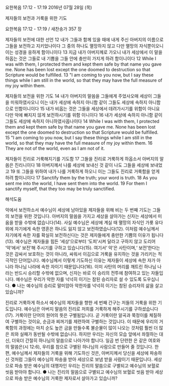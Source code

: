 요한복음 17:12 - 17:19 
2016년 07월 28일 (목)

제자들의 보전과 거룩을 위한 기도



요한복음 17:12 - 17:19 / 새찬송가 357 장


제자들의 보전에 대한 선언 
12 내가 그들과 함께 있을 때에 내게 주신 아버지의 이름으로 그들을 보전하고 지키었나이다 그 중의 하나도 멸망하지 않고 다만 멸망의 자식뿐이오니 이는 성경을 응하게 함이니이다 
13 지금 내가 아버지께로 가오니 내가 세상에서 이 말을 하옵는 것은 그들로 내 기쁨을 그들 안에 충만히 가지게 하려 함이니이다 
12 While I was with them, I protected them and kept them safe by that name you gave me. None has been lost except the one doomed to destruction so that Scripture would be fulfilled. 13 "I am coming to you now, but I say these things while I am still in the world, so that they may have the full measure of my joy within them. 

제자들의 보전을 위한 기도
14 내가 아버지의 말씀을 그들에게 주었사오매 세상이 그들을 미워하였사오니 이는 내가 세상에 속하지 아니함 같이 그들도 세상에 속하지 아니함으로 인함이니이다 15 내가 비옵는 것은 그들을 세상에서 데려가시기를 위함이 아니요 다만 악에 빠지지 않게 보전하시기를 위함
이니이다 16 내가 세상에 속하지 아니함 같이 그들도 세상에 속하지 아니하였사옵나이다
14 While I was with them, I protected them and kept them safe by that name you gave me. None has been lost except the one doomed to destruction so that Scripture would be fulfilled. 15 "I am coming to you now, but I say these things while I am still in the world, so that they may have the full measure of my joy within them. 16 They are not of the world, even as I am not of it. 

제자들이 진리로 거룩해지기를 기도함
17 그들을 진리로 거룩하게 하옵소서 아버지의 말씀은 진리니이다 18 아버지께서 나를 세상에 보내신 것 같이 나도 그들을 세상에 보내었고 19 또 그들을 위하여 내가 나를 거룩하게 하오니 이는 그들도 진리로 거룩함을 얻게 하려 함이니이다
17 Sanctify them by the truth; your word is truth. 18 As you sent me into the world, I have sent them into the world. 19 For them I sanctify myself, that they too may be truly sanctified.

해석도움





악에서 보전하소서 
예수님이 세상에 남아있을 제자들을 위해 비는 두 번째 기도는 그들의 보전을 위한 것입니다. 아버지의 말씀을 가지고 세상을 살아가는 신자는 세상에서 미움을 받을 수밖에 없습니다(14). 사실 예수님은 세상에 계실 때 멸망의 자식인 가룟 유다 외에 자기에게 속한 영혼은 하나도 잃지 않고 보전하였습니다(12). 이처럼 예수님께서 자기에게 속한 자를 확실히 보전하신다는 것은 제자들에게 충만한 기쁨의 이유가 됩니다(13). 예수님은 제자들을 힘든 ‘세상’으로부터 ‘도피’시켜 달라고 구하지 않고 도리어 ‘악’에서‘ 보전’해 주시기를 구하고 있습니다(15). 여기서‘ 악’은 사탄이며,‘ 보전’한다는 것은 감싸서 보호하는 것이 아니라, 싸워서 이김으로 거룩을 유지하는 것을 가리키는 적극적인 단어입니다. 예수님께서 이렇게 기도하신 이유는 제자들이 세상에 속한 자가 아니라 하나님 나라에 속한 자이기 때문입니다(16). 이미 사탄의 머리를 깨트린 하나님 나라는 반드시 승리할 수밖에 없으며, 신자는 바로 이 승리의 전투에 참여하고 있는 자들입니다. 예수님은 우리가 악한 자를 넉넉히 이기는 참된 승리자로 설 수 있도록 도우십니다.
● 나는 예수님의 승리로 말미암아 악한자를 넉넉히 이기는 참된 승리자의 삶을 살고 있습니까? 

진리로 거룩하게 하소서 
예수님의 제자들을 향한 세 번째 간구는 저들의 거룩을 위한 기도입니다. 예수님은 아버지 말씀의 진리로 저희를 거룩하게 해주시기를 구하셨습니다(17). 거룩이란 단어의 원어의 뜻은 구별됨입니다. 곧 거룩이란 알곡과 쭉정이를 체질하여 구별하는 것이요, 순금과 찌꺼기를 제련하여 구별하는 것입니다. 이 때문에 우리의 거룩함의 과정에는 마치 순도 높은 금을 만들수록 불순물이 많이 나오는 것처럼 훨씬 더 많은 죄와 실패가 동반될 수밖에 없습니다. 하지만 우리는 자신의 모습 앞에서 좌절하는 대신, 더욱더 간절히 하나님의 말씀으로 나아가야 합니다. 일곱 번 단련한 은 같은 여호와의 말씀은(시 12:6), 우리를 참으로 구별된 하나님의 사람으로 만들어 줄 것입니다. 한편, 예수님께서 제자들의 거룩을 위해 기도하신 것은, 아버지께서 당신을 세상에 파송하신 것처럼 그들이 예수님의 파송을 받아 세상으로 보냄 받을 사람이기 때문입니다. 세상으로 파송 받은 예수님의 대행자인 우리는 진리의 말씀으로 구별되고 예수님의 보혈로 씻음 받아야 합니다.
● 나는 진리의 말씀으로 구별되고 예수님의 보혈로 씻음 받아 세상으로 파송 받은 예수님의 거룩한 제자로서 살아가고 있습니까?